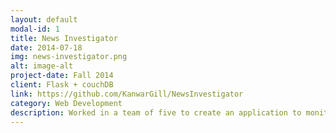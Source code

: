 ```yaml
---
layout: default
modal-id: 1
title: News Investigator
date: 2014-07-18
img: news-investigator.png
alt: image-alt
project-date: Fall 2014
client: Flask + couchDB
link: https://github.com/KanwarGill/NewsInvestigator
category: Web Development
description: Worked in a team of five to create an application to monitor news sources for certain topics to be monitored for key insights. The main problem to be solved was that the client wanted the application to map the sources for each news article over time so as to see which one gets referenced the most. Another small portion of the application was to monitor the tweets based on the handles for these topics. All of this information was shown visually in directed graphs for easy understanding.
---
```

